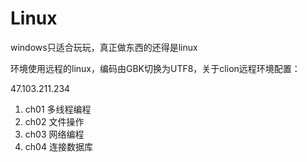 # Linux

windows只适合玩玩，真正做东西的还得是linux

环境使用远程的linux，编码由GBK切换为UTF8，关于clion远程环境配置：

47.103.211.234

1. ch01 多线程编程
2. ch02 文件操作
3. ch03 网络编程
4. ch04 连接数据库